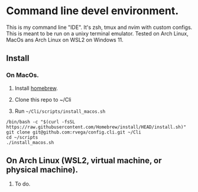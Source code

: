# Command line devel environment.

This is my command line "IDE". It's zsh, tmux and nvim with custom configs. This is meant to be run on a unixy terminal emulator. Tested on Arch Linux, MacOs ans Arch Linux on WSL2 on Windows 11. 

## Install

### On MacOs.

1. Install [homebrew](https://brew.sh). 

1. Clone this repo to ~/Cli

1. Run `~/Cli/scripts/install_macos.sh`

```
/bin/bash -c "$(curl -fsSL https://raw.githubusercontent.com/Homebrew/install/HEAD/install.sh)"
git clone git@github.com:rvega/config.cli.git ~/Cli
cd ~/scripts
./install_macos.sh
```

## On Arch Linux (WSL2, virtual machine, or physical machine).

1. To do.




